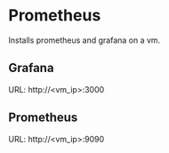 # Prometheus 

Installs prometheus and grafana on a vm. 

## Grafana
URL: http://<vm_ip>:3000

## Prometheus
URL: http://<vm_ip>:9090
